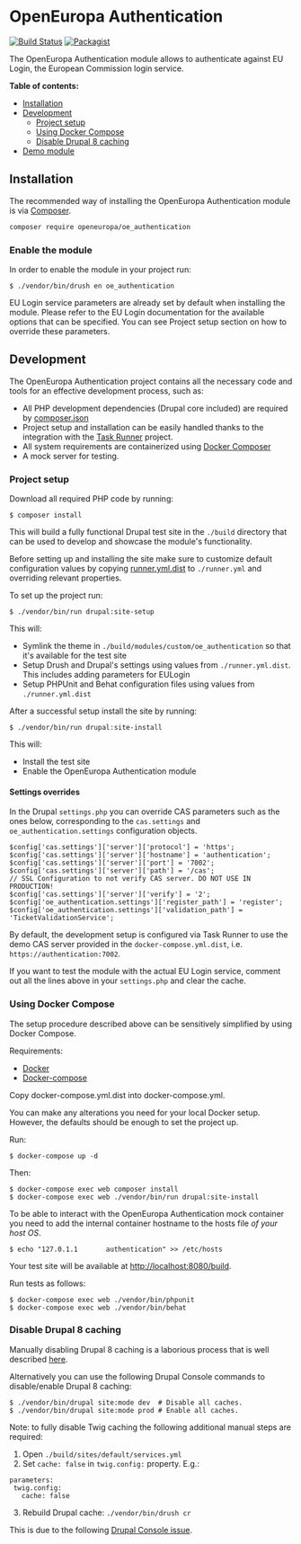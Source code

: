 # OpenEuropa Authentication

[![Build Status](https://drone.fpfis.eu/api/badges/openeuropa/oe_authentication/status.svg?branch=master)](https://drone.fpfis.eu/openeuropa/oe_authentication)
[![Packagist](https://img.shields.io/packagist/v/openeuropa/oe_authentication.svg)](https://packagist.org/packages/openeuropa/oe_authentication)

The OpenEuropa Authentication module allows to authenticate against EU Login, the European Commission login service.

**Table of contents:**

- [Installation](#installation)
- [Development](#development)
  - [Project setup](#project-setup)
  - [Using Docker Compose](#using-docker-compose)
  - [Disable Drupal 8 caching](#disable-drupal-8-caching)
- [Demo module](#demo-module)

## Installation

The recommended way of installing the OpenEuropa Authentication module is via [Composer][2].

```bash
composer require openeuropa/oe_authentication
```

### Enable the module

In order to enable the module in your project run:

```
$ ./vendor/bin/drush en oe_authentication
```

EU Login service parameters are already set by default when installing the module. Please refer to the EU Login documentation for the available options that can
be specified. You can see Project setup section on how to override these parameters.

## Development

The OpenEuropa Authentication project contains all the necessary code and tools for an effective development process,
such as:

- All PHP development dependencies (Drupal core included) are required by [composer.json](composer.json)
- Project setup and installation can be easily handled thanks to the integration with the [Task Runner][3] project.
- All system requirements are containerized using [Docker Composer][4]
- A mock server for testing.

### Project setup

Download all required PHP code by running:

```
$ composer install
```

This will build a fully functional Drupal test site in the `./build` directory that can be used to develop and showcase
the module's functionality.

Before setting up and installing the site make sure to customize default configuration values by copying [runner.yml.dist](runner.yml.dist)
to `./runner.yml` and overriding relevant properties.

To set up the project run:

```
$ ./vendor/bin/run drupal:site-setup
```

This will:

- Symlink the theme in  `./build/modules/custom/oe_authentication` so that it's available for the test site
- Setup Drush and Drupal's settings using values from `./runner.yml.dist`. This includes adding parameters for EULogin
- Setup PHPUnit and Behat configuration files using values from `./runner.yml.dist`

After a successful setup install the site by running:

```
$ ./vendor/bin/run drupal:site-install
```

This will:

- Install the test site
- Enable the OpenEuropa Authentication module

#### Settings overrides

In the Drupal `settings.php` you can override CAS parameters such as the ones below, corresponding to the
`cas.settings` and `oe_authentication.settings` configuration objects.

```
$config['cas.settings']['server']['protocol'] = 'https';
$config['cas.settings']['server']['hostname'] = 'authentication';
$config['cas.settings']['server']['port'] = '7002';
$config['cas.settings']['server']['path'] = '/cas';
// SSL Configuration to not verify CAS server. DO NOT USE IN PRODUCTION!
$config['cas.settings']['server']['verify'] = '2';
$config['oe_authentication.settings']['register_path'] = 'register';
$config['oe_authentication.settings']['validation_path'] = 'TicketValidationService';
```

By default, the development setup is configured via Task Runner to use the demo CAS server provided in the
`docker-compose.yml.dist`, i.e. `https://authentication:7002`.

If you want to test the module with the actual EU Login service, comment out all the lines above in your `settings.php`
and clear the cache.

### Using Docker Compose

The setup procedure described above can be sensitively simplified by using Docker Compose.

Requirements:

- [Docker][8]
- [Docker-compose][9]

Copy docker-compose.yml.dist into docker-compose.yml.

You can make any alterations you need for your local Docker setup. However, the defaults should be enough to set the project up.

Run:

```
$ docker-compose up -d
```

Then:

```
$ docker-compose exec web composer install
$ docker-compose exec web ./vendor/bin/run drupal:site-install
```

To be able to interact with the OpenEuropa Authentication mock container you need to add the internal container hostname to the hosts file _of your host OS_.
```
$ echo "127.0.1.1       authentication" >> /etc/hosts
```

Your test site will be available at [http://localhost:8080/build](http://localhost:8080/build).

Run tests as follows:

```
$ docker-compose exec web ./vendor/bin/phpunit
$ docker-compose exec web ./vendor/bin/behat
```

### Disable Drupal 8 caching

Manually disabling Drupal 8 caching is a laborious process that is well described [here][10].

Alternatively you can use the following Drupal Console commands to disable/enable Drupal 8 caching:

```
$ ./vendor/bin/drupal site:mode dev  # Disable all caches.
$ ./vendor/bin/drupal site:mode prod # Enable all caches.
```

Note: to fully disable Twig caching the following additional manual steps are required:

1. Open `./build/sites/default/services.yml`
2. Set `cache: false` in `twig.config:` property. E.g.:
```
parameters:
 twig.config:
   cache: false
```
3. Rebuild Drupal cache: `./vendor/bin/drush cr`

This is due to the following [Drupal Console issue][11].

[1]: https://github.com/openeuropa/oe_theme
[2]: https://www.drupal.org/docs/develop/using-composer/using-composer-to-manage-drupal-site-dependencies#managing-contributed
[3]: https://github.com/openeuropa/task-runner
[4]: https://docs.docker.com/compose
[5]: https://github.com/openeuropa/oe_theme#project-setup
[6]: https://nodejs.org/en
[7]: https://www.drupal.org/project/config_devel
[8]: https://www.docker.com/get-docker
[9]: https://docs.docker.com/compose
[10]: https://www.drupal.org/node/2598914
[11]: https://github.com/hechoendrupal/drupal-console/issues/3854
[12]: https://www.drupal.org/docs/8/extending-drupal-8/installing-drupal-8-modules
[13]: https://www.drush.org/
